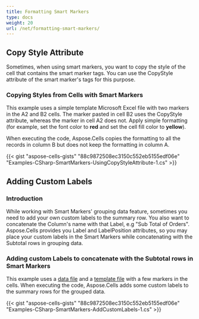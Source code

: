 ```yaml
---
title: Formatting Smart Markers
type: docs
weight: 20
url: /net/formatting-smart-markers/
---
```


## **Copy Style Attribute**
Sometimes, when using smart markers, you want to copy the style of the cell that contains the smart marker tags. You can use the CopyStyle attribute of the smart marker's tags for this purpose.
### **Copying Styles from Cells with Smart Markers**
This example uses a simple template Microsoft Excel file with two markers in the A2 and B2 cells. The marker pasted in cell B2 uses the CopyStyle attribute, whereas the marker in cell A2 does not. Apply simple formatting (for example, set the font color to **red** and set the cell fill color to **yellow**).

When executing the code, Aspose.Cells copies the formatting to all the records in column B but does not keep the formatting in column A.



{{< gist "aspose-cells-gists" "88c9872508ec3150c552eb5155edf06e" "Examples-CSharp-SmartMarkers-UsingCopyStyleAttribute-1.cs" >}}
## **Adding Custom Labels**
### **Introduction**
While working with Smart Markers' grouping data feature, sometimes you need to add your own custom labels to the summary row. You also want to concatenate the Column's name with that Label, e.g "Sub Total of Orders". Aspose.Cells provides you Label and LabelPosition attributes, so you may place your custom labels in the Smart Markers while concatenating with the Subtotal rows in grouping data.
### **Adding custom Labels to concatenate with the Subtotal rows in Smart Markers**
This example uses a [data file](96927971.xlsx) and a [template file](96927972.xlsx) with a few markers in the cells. When executing the code, Aspose.Cells adds some custom labels to the summary rows for the grouped data.

{{< gist "aspose-cells-gists" "88c9872508ec3150c552eb5155edf06e" "Examples-CSharp-SmartMarkers-AddCustomLabels-1.cs" >}}
